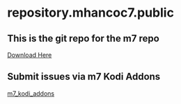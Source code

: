 # repository.mhancoc7.public

## This is the git repo for the m7 repo

[Download Here](https://m7kodi.dev)

## Submit issues via m7 Kodi Addons

[m7_kodi_addons](https://m7kodi.dev)
